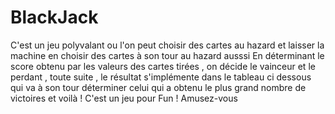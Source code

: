# BlackJack
C'est un jeu polyvalant ou l'on peut choisir des cartes au hazard et laisser la machine en choisir des cartes à son tour au hazard ausssi
En déterminant le score obtenu par les valeurs des cartes tirées , on décide le vainceur et le perdant , toute suite , le résultat s'implémente
dans le tableau ci dessous qui va à son tour déterminer celui qui a obtenu le plus grand nombre de victoires et voilà !
C'est un jeu pour Fun ! Amusez-vous 

